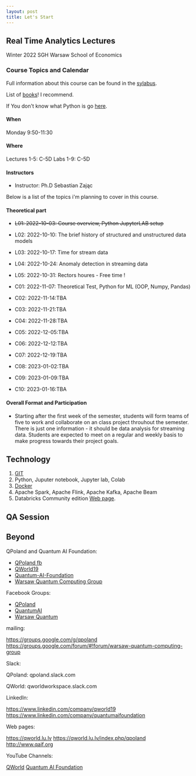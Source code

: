 ```yaml
---
layout: post
title: Let's Start
---
```


## Real Time Analytics Lectures

Winter 2022
SGH Warsaw School of Economics


### Course Topics and Calendar

Full information about this course can be found in the [sylabus](/RealTimeEN/syllabus).

List of [books](/RealTimeEN/Books)! I recommend.

If You don't know what Python is go [here](/RealTimeEN/Python).

#### When
Monday 9:50-11:30

#### Where

Lectures 1-5: C-5D
Labs 1-9: C-5D

#### Instructors

- Instructor: Ph.D Sebastian Zając


Below is a list of the topics i'm planning to cover in this course.
#### Theoretical part

- <del>L01: 2022-10-03: Course overview, Python JupyterLAB setup</del>
- L02: 2022-10-10: The brief history of structured and unstructured data models
- L03: 2022-10-17: Time for stream data
- L04: 2022-10-24: Anomaly detection in streaming data
- L05: 2022-10-31: Rectors houres - Free time !

- C01: 2022-11-07: Theoretical Test,  Python for ML (OOP, Numpy, Pandas)
- C02: 2022-11-14:TBA
- C03: 2022-11-21:TBA
- C04: 2022-11-28:TBA
- C05: 2022-12-05:TBA
- C06: 2022-12-12:TBA
- C07: 2022-12-19:TBA
- C08: 2023-01-02:TBA
- C09: 2023-01-09:TBA
- C10: 2023-01-16:TBA



#### Overall Format and Participation

- Starting after the first week of the semester, students will form teams of five to work and collaborate on an class project throuhout the semester.
There is just one information - it should be data analysis for streaming data.
Students are expected to meet on a regular and weekly basis to make progress towards their project goals.


## Technology

1. [GIT](https://sebkaz-teaching.github.io/RealTimeEN/GIT/)
2. Python, Juputer notebook, Jupyter lab, Colab
3. [Docker](https://sebkaz-teaching.github.io/RealTimeEN/Docker/)
4. Apache Spark, Apache Flink, Apache Kafka, Apache Beam
5. Databricks Community edition [Web page](https://community.cloud.databricks.com/login.html).

## QA Session

## Beyond

QPoland and Quantum AI Foundation:

- [QPoland fb](https://www.facebook.com/QPoland-110308580421373)
- [QWorld19](https://www.facebook.com/qworld19)
- [Quantum-AI-Foundation](https://www.facebook.com/Quantum-AI-Foundation-101363181408726)
- [Warsaw Quantum Computing Group](https://www.facebook.com/Warsaw-Quantum-Computing-Group-1936160966506139)

Facebook Groups:

- [QPoland](https://www.facebook.com/groups/qpoland)
- [QuantumAI](https://www.facebook.com/groups/quantumai)
- [Warsaw Quantum](https://www.facebook.com/groups/warsaw.quantum)

mailing:

https://groups.google.com/g/qpoland
https://groups.google.com/forum/#!forum/warsaw-quantum-computing-group

Slack:

QPoland: qpoland.slack.com

QWorld: qworldworkspace.slack.com

LinkedIn:

https://www.linkedin.com/company/qworld19
https://www.linkedin.com/company/quantumaifoundation

Web pages:

https://qworld.lu.lv
https://qworld.lu.lv/index.php/qpoland
http://www.qaif.org

YouTube Channels:

[QWorld](https://www.youtube.com/channel/UCLaX8OcDqXlJDkay8zVFegg/videos)
[Quantum AI Foundation](https://www.youtube.com/channel/UCoQAyPU5KQEpMOMDUN0j3IQ/videos)

